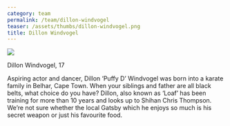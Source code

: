 ```yaml
---
category: team
permalink: /team/dillon-windvogel
teaser: /assets/thumbs/dillon-windvogel.png
title: Dillon Windvogel
---
```


<img src="/assets/img/dillon-windvogel.png" />

Dillon Windvogel, 17

Aspiring actor and dancer, Dillon ‘Puffy D’ Windvogel was born into a karate family in Belhar, Cape Town. When your siblings and father are all black belts, what choice do you have? Dillon, also known as ‘Loaf’ has been training for more than 10 years and looks up to Shihan Chris Thompson. We’re not sure whether the local Gatsby which he enjoys so much is his secret weapon or just his favourite food.

<!--
[Questionnare Answers](https://drive.google.com/open?id=1q60wRv8T-FfrQbNrVCRIeJsOvlz4UCXnpyFWDq1dGys)
-->
